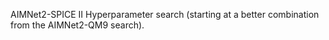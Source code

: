 AIMNet2-SPICE II
Hyperparameter search (starting at a better combination from the AIMNet2-QM9 search).